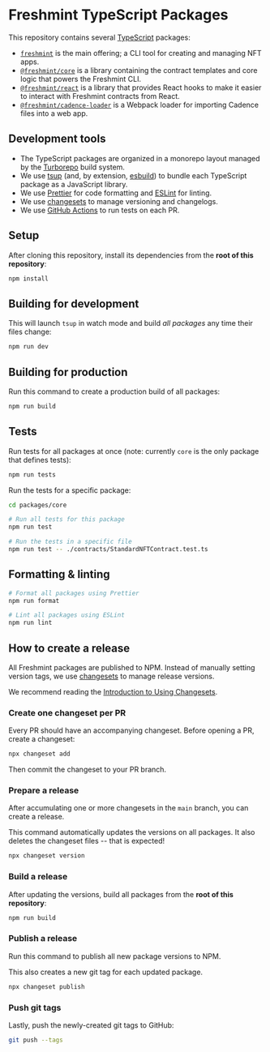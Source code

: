 # Freshmint TypeScript Packages

This repository contains several [TypeScript](https://www.typescriptlang.org/) packages:

- [`freshmint`](./freshmint) is the main offering; a CLI tool for creating and managing NFT apps.
- [`@freshmint/core`](./core) is a library containing the contract templates and core logic that powers the Freshmint CLI.
- [`@freshmint/react`](./react/) is a library that provides React hooks to make it easier to interact with Freshmint contracts from React.
- [`@freshmint/cadence-loader`](./cadence-loader/) is a Webpack loader for importing Cadence files into a web app.

## Development tools

- The TypeScript packages are organized in a monorepo layout managed by the [Turborepo](https://turbo.build/) build system.
- We use [tsup](https://github.com/egoist/tsup) (and, by extension, [esbuild](https://esbuild.github.io/)) to bundle each TypeScript package as a JavaScript library.
- We use [Prettier](https://prettier.io/) for code formatting and [ESLint](https://eslint.org/) for linting.
- We use [changesets](https://github.com/changesets/changesets) to manage versioning and changelogs.
- We use [GitHub Actions](https://docs.github.com/en/actions) to run tests on each PR.

## Setup

After cloning this repository, install its dependencies from the **root of this repository**:

```sh
npm install
```

## Building for development

This will launch `tsup` in watch mode and build _all packages_ any time their files change:

```sh
npm run dev
```

## Building for production

Run this command to create a production build of all packages:

```sh
npm run build
```

## Tests

Run tests for all packages at once (note: currently `core` is the only package that defines tests):

```sh
npm run tests
```

Run the tests for a specific package:

```sh
cd packages/core

# Run all tests for this package
npm run test

# Run the tests in a specific file
npm run test -- ./contracts/StandardNFTContract.test.ts
```

## Formatting & linting

```sh
# Format all packages using Prettier
npm run format 

# Lint all packages using ESLint
npm run lint
```

## How to create a release

All Freshmint packages are published to NPM. Instead of manually setting version tags,
we use [changesets](https://github.com/changesets/changesets) to manage release versions.

We recommend reading the [Introduction to Using Changesets](https://github.com/changesets/changesets/blob/main/docs/intro-to-using-changesets.md).

### Create one changeset per PR

Every PR should have an accompanying changeset. Before opening a PR, create a changeset:

```sh
npx changeset add
```

Then commit the changeset to your PR branch.

### Prepare a release

After accumulating one or more changesets in the `main` branch, you can create a release.

This command automatically updates the versions on all packages. It also deletes the changeset files -- that is expected!

```sh
npx changeset version
```

### Build a release

After updating the versions, build all packages from the **root of this repository**:

```sh
npm run build
```

### Publish a release

Run this command to publish all new package versions to NPM.

This also creates a new git tag for each updated package.

```sh
npx changeset publish
```

### Push git tags

Lastly, push the newly-created git tags to GitHub:

```sh
git push --tags
```
